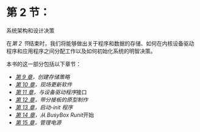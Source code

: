 # 第 2 节：
系统架构和设计决策

在*第 2 节*结束时，我们将能够做出关于程序和数据的存储、如何在内核设备驱动程序和应用程序之间分配工作以及如何初始化系统的明智决策。

本书的这一部分包括以下章节：

*   [*第 9 章*](09.html#_idTextAnchor246)*，创建存储策略*
*   [*第 10 章*](10.html#_idTextAnchor278)*，现场更新软件*
*   [*第 11 章*](11.html#_idTextAnchor329)*，与设备驱动程序*接口
*   [*第 12 章*](12.html#_idTextAnchor356)*，带分接板的原型制作*
*   [*第 13 章*](13.html#_idTextAnchor391)*，启动-init 程序*
*   [*第 14 章*](14.html#_idTextAnchor411)*，从 BusyBox Runit*开始
*   [*第 15 章*](15.html#_idTextAnchor430)*，管理电源*